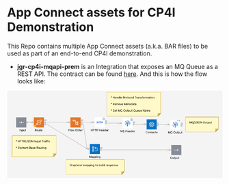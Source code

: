 # App Connect assets for CP4I Demonstration

This Repo contains multiple App Connect assets (a.k.a. BAR files) to be used as part of an end-to-end CP4I demonstration.

* **jgr-cp4i-mqapi-prem** is an Integration that exposes an MQ Queue as a REST API. The contract can be found [here](https://aws.amazon.com/cli/). And this is how the flow looks like:

![ACE Integrations Image 0](images/jgr-cp4i-mqapi-prem.png)
